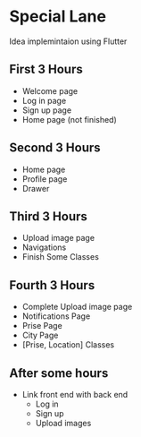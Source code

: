 # Special Lane

Idea implemintaion using Flutter

## First 3 Hours
  - Welcome page
  - Log in page
  - Sign up page
  - Home page (not finished)
  
## Second 3 Hours
  - Home page
  - Profile page
  - Drawer
 
## Third 3 Hours
  - Upload image page
  - Navigations
  - Finish Some Classes
  
## Fourth 3 Hours
  - Complete Upload image page
  - Notifications Page
  - Prise Page
  - City Page
  - [Prise, Location] Classes

## After some hours
  - Link front end with back end
    - Log in
    - Sign up
    - Upload images

